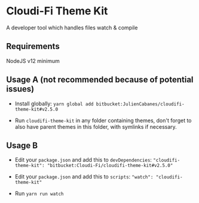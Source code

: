 # Cloudi-Fi Theme Kit

A developer tool which handles files watch & compile

## Requirements

NodeJS v12 minimum

## Usage A (not recommended because of potential issues)

- Install globally:
`yarn global add bitbucket:JulienCabanes/cloudifi-theme-kit#v2.5.0`

- Run `cloudifi-theme-kit` in any folder containing themes, don't forget to also have parent themes in this folder, with symlinks if necessary.

## Usage B

- Edit your `package.json` and add this to `devDependencies`:
`"cloudifi-theme-kit": "bitbucket:Cloudi-Fi/cloudifi-theme-kit#v2.5.0"`

- Edit your `package.json` and add this to `scripts`:
`"watch": "cloudifi-theme-kit"`

- Run `yarn run watch`
